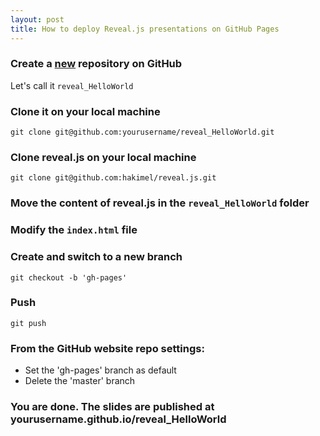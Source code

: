 ```yaml
---
layout: post
title: How to deploy Reveal.js presentations on GitHub Pages
---
```


### Create a [new](https://github.com/new) repository on GitHub
   Let's call it `reveal_HelloWorld`
### Clone it on your local machine
    git clone git@github.com:yourusername/reveal_HelloWorld.git
### Clone reveal.js on your local machine
    git clone git@github.com:hakimel/reveal.js.git
### Move the content of reveal.js in the `reveal_HelloWorld` folder
### Modify the `index.html` file
### Create and switch to a new branch
    git checkout -b 'gh-pages'
### Push
    git push
### From the GitHub website repo settings:
   - Set the 'gh-pages' branch as default
   - Delete the 'master' branch

### You are done. The slides are published at yourusername.github.io/reveal_HelloWorld
